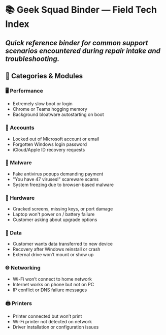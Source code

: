 # 📚 Geek Squad Binder — Field Tech Index

_**Quick reference binder for common support scenarios encountered during repair intake and troubleshooting.**_
---

## 📂 Categories & Modules

### 🖥️ Performance
- Extremely slow boot or login
- Chrome or Teams hogging memory
- Background bloatware autostarting on boot

### 🔐 Accounts
- Locked out of Microsoft account or email
- Forgotten Windows login password
- iCloud/Apple ID recovery requests

### 🦠 Malware
- Fake antivirus popups demanding payment
- "You have 47 viruses!" scareware scams
- System freezing due to browser-based malware

### 🧱 Hardware
- Cracked screens, missing keys, or port damage
- Laptop won't power on / battery failure
- Customer asking about upgrade options

### 💾 Data
- Customer wants data transferred to new device
- Recovery after Windows reinstall or crash
- External drive won’t mount or show up

### 🌐 Networking
- Wi-Fi won’t connect to home network
- Internet works on phone but not on PC
- IP conflict or DNS failure messages

### 🖨️ Printers
- Printer connected but won’t print
- Wi-Fi printer not detected on network
- Driver installation or configuration issues

